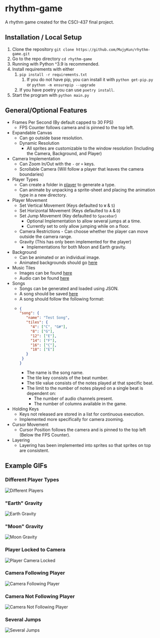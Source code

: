 # rhythm-game
A rhythm game created for the CSCI-437 final project.

## Installation / Local Setup
1) Clone the repository ``git clone https://github.com/MujyKun/rhythm-game.git``
2) Go to the repo directory ``cd rhythm-game``
3) Running with Python ^3.9 is recommended. 
4) Install requirements with either 
   1) ``pip install -r requirements.txt`` 
      1) If you do not have pip, you can install it with ``python get-pip.py`` or ``python -m ensurepip --upgrade``
   2) If you have poetry you can use ``poetry install``.  
5) Start the program with `python main.py`  


## General/Optional Features
   - Frames Per Second (By default capped to 30 FPS)
     - FPS Counter follows camera and is pinned to the top left.
   - Expandable Canvas
     - Can go outside base resolution.
     - Dynamic Resolution 
       - All sprites are customizable to the window resolution (Including the Camera, Background, and Player)
   - Camera Implementation
     - Can Zoom In/Out with the `-` or `+` keys.
     - Scrollable Camera (Will follow a player that leaves the camera boundaries)
   - Player Types
     - Can create a folder in [player](assets/player) to generate a type.
     - Can animate by unpacking a sprite-sheet and placing the animation type in a new directory.  
   - Player Movement
     - Set Vertical Movement (Keys defaulted to `W` & `S`)
     - Set Horizontal Movement (Keys defaulted to `A` & `D`)
     - Set Jump Movement (Key defaulted to `Spacebar`)
       - Optional Implementation to allow several jumps at a time. 
       - Currently set to only allow jumping while on a floor.
     - Camera Restrictions - Can choose whether the player can move outside the camera range.
     - Gravity (This has only been implemented for the player)
       - Implementations for both Moon and Earth gravity.
   - Background
     - Can be animated or an individual image.
     - Animated backgrounds should go [here](assets/background)
   - Music Tiles
     - Images can be found [here](assets/tiles)
     - Audio can be found [here](assets)
   - Songs
     - Songs can be generated and loaded using JSON.
     - A song should be saved [here](assets)
     - A song should follow the following format: 
     - ```json
       {
       "song": {
          "name": "Test Song",
          "tiles": { 
            "4": ["C", "G#"],
            "8": ["G"],
            "12": ["E"],
            "14": ["F"],
            "16": ["C"],
            "18": ["E"]
          }
        }
       }
       ```
        - The name is the song name.
        - The tile key consists of the beat number.
        - The tile value consists of the notes played at that specific beat.
        - The limit to the number of notes played on a single beat is dependent on:
          - The number of audio channels present.
          - The number of columns available in the game.
   - Holding Keys
     - Keys not released are stored in a list for continuous execution. 
     - Implemented more specifically for camera zooming.
   - Cursor Movement
     - Cursor Position follows the camera and is pinned to the top left (Below the FPS Counter).
   - Layering
     - Layering has been implemented into sprites so that sprites on top are consistent.



## Example GIFs

### Different Player Types
![Different Players](example_gifs/different_players.gif)

### "Earth" Gravity
![Earth Gravity](example_gifs/earth_gravity.gif)

### "Moon" Gravity
![Moon Gravity](example_gifs/moon_gravity.gif)

### Player Locked to Camera
![Player Camera Locked](example_gifs/locked_to_camera.gif)

### Camera Following Player
![Camera Following Player](example_gifs/scrollable_camera.gif)

### Camera Not Following Player
![Camera Not Following Player](example_gifs/nonscrollable_camera.gif)

### Several Jumps
![Several Jumps](example_gifs/several_jumps.gif)




    